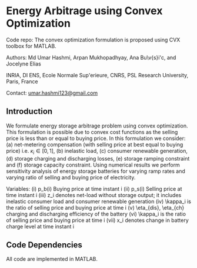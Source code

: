 # Energy Arbitrage using Convex Optimization

Code repo: The convex optimization formulation is proposed using CVX toolbox for MATLAB.

Authors: Md Umar Hashmi, Arpan Mukhopadhyay, Ana Bu\v{s}i\'c, and Jocelyne Elias

INRIA, DI ENS, Ecole Normale Sup\'erieure, CNRS, PSL Research University, Paris, France

Contact: umar.hashmi123@gmail.com

## Introduction
We formulate energy storage arbitrage problem using convex optimization. 
This formulation is possible due to convex cost functions as the selling price is less than or equal to buying price.
In this formulation we consider: (a) net-metering compensation (with selling price at best equal to buying price) i.e. $\kappa_i \in [0,1]$, (b) inelastic load, (c) consumer renewable generation, (d) storage charging and discharging losses, (e) storage ramping constraint and (f) storage capacity constraint. 
Using numerical results we perform sensitivity analysis of energy storage batteries for varying ramp rates and varying ratio of selling and buying price of electricity.

Variables:
(i) p_b(i) Buying price at time instant i
(ii) p_s(i) Selling price at time instant i
(iii) z_i denotes net-load without storage output; it includes inelastic consumer load and consumer renewable generation
(iv) \kappa_i  is the ratio of selling price and buying price at time i
(v) \eta_{dis}, \eta_{ch}  charging and discharging efficiency of the battery
(vi) \kappa_i  is the ratio of selling price and buying price at time i
(vii) x_i denotes change in battery charge level at time instant i



## Code Dependencies
All code are implemented in MATLAB.

